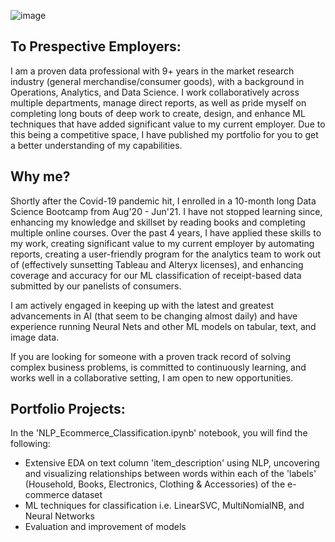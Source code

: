 ![image](https://github.com/MJ-AllDay-67/Portfolio/assets/67566192/251b60d0-838e-4357-b75e-44f132debaea)



## To Prespective Employers:
 I am a proven data professional with 9+ years in the market research industry (general merchandise/consumer goods), with a background in Operations, Analytics, and Data Science. I work collaboratively across multiple departments, manage direct reports, as well as pride myself on completing long bouts of deep work to create, design, and enhance ML techniques that have added significant value to my current employer. Due to this being a competitive space, I have published my portfolio for you to get a better understanding of my capabilities.

 ## Why me?
 Shortly after the Covid-19 pandemic hit, I enrolled in a 10-month long Data Science Bootcamp from Aug'20 - Jun'21. I have not stopped learning since, enhancing my knowledge and skillset by reading books and completing multiple online courses. Over the past 4 years, I have applied these skills to my work, creating significant value to my current employer by automating reports, creating a user-friendly program for the analytics team to work out of (effectively sunsetting Tableau and Alteryx licenses), and enhancing coverage and accuracy for our ML classification of receipt-based data submitted by our panelists of consumers.

I am actively engaged in keeping up with the latest and greatest advancements in AI (that seem to be changing almost daily) and have experience running Neural Nets and other ML models on tabular, text, and image data. 

If you are looking for someone with a proven track record of solving complex business problems, is committed to continuously learning, and works well in a collaborative setting, I am open to new opportunities.

 ## Portfolio Projects:
 In the 'NLP_Ecommerce_Classification.ipynb' notebook, you will find the following:
 - Extensive EDA on text column 'item_description' using NLP, uncovering and visualizing relationships between words within each of the 'labels' (Household, Books, Electronics, Clothing & Accessories) of the e-commerce dataset
 - ML techniques for classification i.e. LinearSVC, MultiNomialNB, and Neural Networks
 - Evaluation and improvement of models
